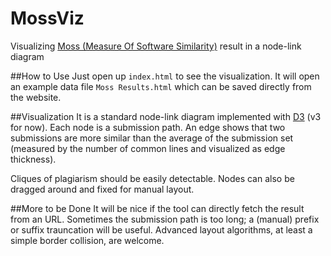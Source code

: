 # MossViz
Visualizing [Moss (Measure Of Software Similarity)](http://moss.stanford.edu) result in a node-link diagram

##How to Use
Just open up `index.html` to see the visualization. It will open an example data file `Moss Results.html` which can be saved directly from the website.

##Visualization
It is a standard node-link diagram implemented with [D3](https://d3js.org) (v3 for now). Each node is a submission path. An edge shows that two submissions are more similar than the average of the submission set (measured by the number of common lines and visualized as edge thickness).

Cliques of plagiarism should be easily detectable. Nodes can also be dragged around and fixed for manual layout.

##More to be Done
It will be nice if the tool can directly fetch the result from an URL. Sometimes the submission path is too long; a (manual) prefix or suffix trauncation will be useful. Advanced layout algorithms, at least a simple border collision, are welcome.